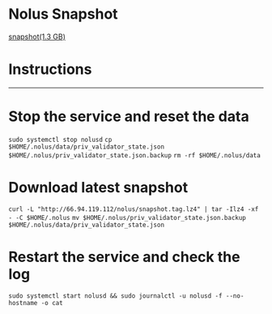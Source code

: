 # Nolus Snapshot
[snapshot(1.3 GB)](http://66.94.119.112/nolus/snapshot.tag.lz4)

# Instructions
***
# Stop the service and reset the data
` sudo systemctl stop nolusd `
` cp $HOME/.nolus/data/priv_validator_state.json $HOME/.nolus/priv_validator_state.json.backup `
` rm -rf $HOME/.nolus/data `

# Download latest snapshot
` curl -L "http://66.94.119.112/nolus/snapshot.tag.lz4" | tar -Ilz4 -xf - -C $HOME/.nolus `
` mv $HOME/.nolus/priv_validator_state.json.backup $HOME/.nolus/data/priv_validator_state.json `

# Restart the service and check the log
` sudo systemctl start nolusd && sudo journalctl -u nolusd -f --no-hostname -o cat `

